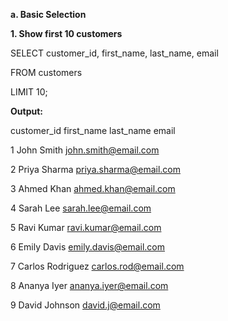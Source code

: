 **a. Basic Selection**



**1. Show first 10 customers**



SELECT customer\_id, first\_name, last\_name, email

FROM customers

LIMIT 10;



**Output:**



customer\_id	first\_name	last\_name	email

1	John	Smith	john.smith@email.com

2	Priya	Sharma	priya.sharma@email.com

3	Ahmed	Khan	ahmed.khan@email.com

4	Sarah	Lee	sarah.lee@email.com

5	Ravi	Kumar	ravi.kumar@email.com

6	Emily	Davis	emily.davis@email.com

7	Carlos	Rodriguez	carlos.rod@email.com

8	Ananya	Iyer	ananya.iyer@email.com

9	David	Johnson	david.j@email.com

